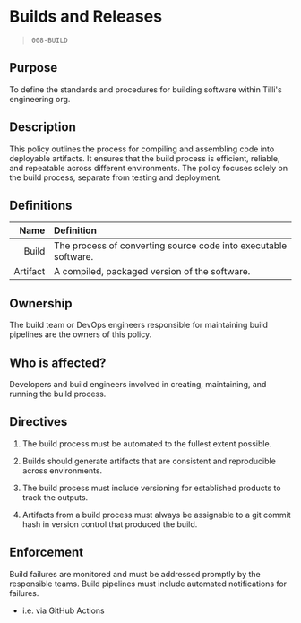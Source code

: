# Builds and Releases
> `008-BUILD`

## Purpose
To define the standards and procedures for building software within Tilli's engineering org.

## Description
This policy outlines the process for compiling and assembling code into deployable artifacts. It ensures that the build process is efficient, reliable, and repeatable across different environments. The policy focuses solely on the build process, separate from testing and deployment.

## Definitions
|Name|Definition|
| --:|:-- |
|Build|The process of converting source code into executable software.|
|Artifact|A compiled, packaged version of the software.|

## Ownership
The build team or DevOps engineers responsible for maintaining build pipelines are the owners of this policy.

## Who is affected?
Developers and build engineers involved in creating, maintaining, and running the build process.

## Directives
1. The build process must be automated to the fullest extent possible.

2. Builds should generate artifacts that are consistent and reproducible across environments.

3. The build process must include versioning for established products to track the outputs.

4. Artifacts from a build process must always be assignable to a git commit hash in version control that produced the build.

## Enforcement
Build failures are monitored and must be addressed promptly by the responsible teams. Build pipelines must include automated notifications for failures.
- i.e. via GitHub Actions